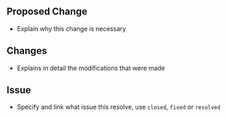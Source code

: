 ## Proposed Change

- Explain why this change is necessary

## Changes

- Explains in detail the modifications that were made

## Issue

- Specify and link what issue this resolve, use `closed`, `fixed` or `resolved`
